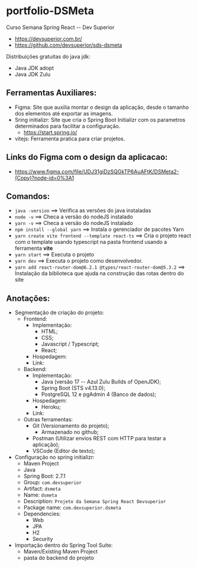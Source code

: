 # portfolio-DSMeta

Curso Semana Spring React -- Dev Superior
- https://devsuperior.com.br/
- https://github.com/devsuperior/sds-dsmeta

Distribuições gratuitas do java jdk:
- Java JDK adopt
- Java JDK Zulu

## Ferramentas Auxiliares:
- Figma: Site que auxilia montar o design da aplicação, desde o tamanho dos elementos até exportar as imagens.
- Sring initializr: Site que cria o Spring Boot Initializr com os parametros determinados para facilitar a configuração.
  - https://start.spring.io/
- vitejs: Ferramenta pratica para criar projetos.

## Links do Figma com o design da aplicacao:
- https://www.figma.com/file/UDJ31giDzSQGkTP6AuAFtK/DSMeta2-(Copy)?node-id=0%3A1

## Comandos:
- `java -version` ==> Verifica as versões do java instaladas
- `node -v` ==> Checa a versão do nodeJS instalado
- `yarn -v` ==> Checa a versão do nodeJS instalado
- `npm install --global yarn` ==> Instala o gerenciador de pacotes Yarn
- `yarn create vite frontend --template react-ts` ==> Cria o projeto react com o template usando typescript na pasta frontend usando a ferramenta **vite**
- `yarn start` ==> Executa o projeto
- `yarn dev` ==> Executa o projeto como desenvolvedor.
- `yarn add react-router-dom@6.2.1 @types/react-router-dom@5.3.2` ==> Instalação da biblioteca que ajuda na construção das rotas dentro do site

## Anotações:
- Segmentação de criação do projeto:
  - Frontend:
    - Implementação:
      - HTML;
      - CSS;
      - Javascript / Typescript;
      - React;
    - Hospedagem:
    - Link: 
  - Backend:
    - Implementação:
      - Java (versão 17 -- Azul Zulu Builds of OpenJDK);
      - Spring Boot (STS v4.13.0);
      - PostgreSQL 12 e pgAdmin 4 (Banco de dados);
    - Hospedagem:
      - Heroku;
    - Link: 
  - Outras ferramentas:
    - Git (Versionamento do projeto);
      - Armazenado no github;
    - Postman (Utilizar envios REST com HTTP para testar a aplicação);
    - VSCode (Editor de texto);
- Configuração no spring initializr:
  - Maven Project
  - Java
  - Spring Boot: 2.7.1
  - Group: `com.devsuperior`
  - Artifact: `dsmeta`
  - Name: `dsmeta`
  - Description: `Projeto da Semana Spring React Devsuperior`
  - Package name: `com.devsuperior.dsmeta`
  - Dependencies:
    - Web
    - JPA
    - H2
    - Security
- Importação dentro do Spring Tool Suite:
  - Maven/Existing Maven Project
  - pasta do backend do projeto